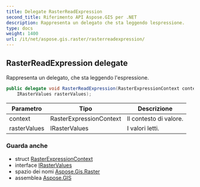 ```yaml
---
title: Delegate RasterReadExpression
second_title: Riferimento API Aspose.GIS per .NET
description: Rappresenta un delegato che sta leggendo lespressione.
type: docs
weight: 1400
url: /it/net/aspose.gis.raster/rasterreadexpression/
---
```

## RasterReadExpression delegate

Rappresenta un delegato, che sta leggendo l'espressione.

```csharp
public delegate void RasterReadExpression(RasterExpressionContext context, 
    IRasterValues rasterValues);
```

| Parametro | Tipo | Descrizione |
| --- | --- | --- |
| context | RasterExpressionContext | Il contesto di valore. |
| rasterValues | IRasterValues | I valori letti. |

### Guarda anche

* struct [RasterExpressionContext](../rasterexpressioncontext/)
* interface [IRasterValues](../irastervalues/)
* spazio dei nomi [Aspose.Gis.Raster](../../aspose.gis.raster/)
* assemblea [Aspose.GIS](../../)


